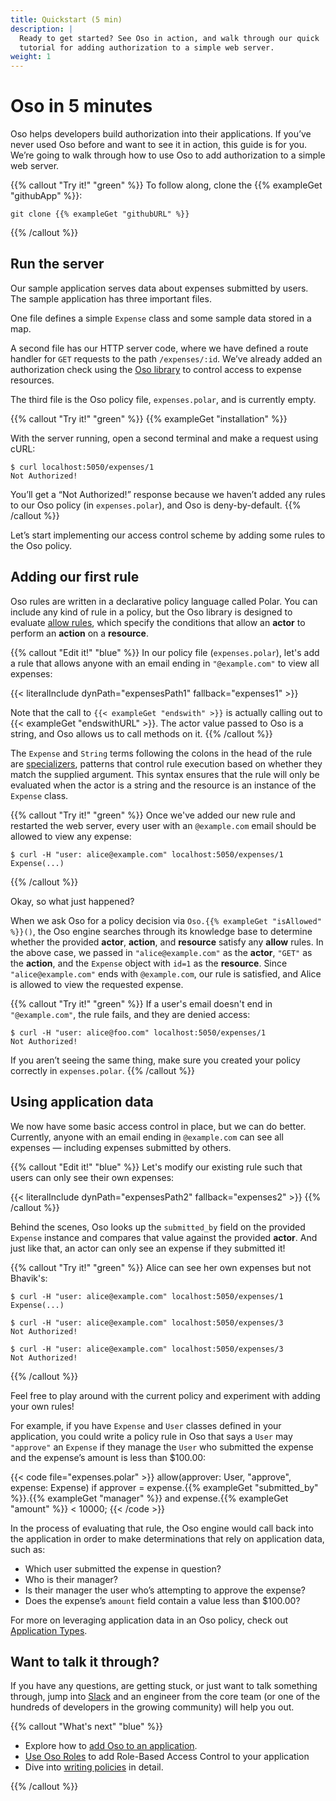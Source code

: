 ```yaml
---
title: Quickstart (5 min)
description: |
  Ready to get started? See Oso in action, and walk through our quick
  tutorial for adding authorization to a simple web server.
weight: 1
---
```


# Oso in 5 minutes

Oso helps developers build authorization into their applications. If you’ve
never used Oso before and want to see it in action, this guide is for you.
We’re going to walk through how to use Oso to add authorization to a simple web
server.

{{% callout "Try it!" "green" %}}
  To follow along, clone the {{% exampleGet "githubApp" %}}:

  ```console
  git clone {{% exampleGet "githubURL" %}}
  ```
{{% /callout %}}

## Run the server

Our sample application serves data about expenses submitted by users. The
sample application has three important files.

One file defines a simple `Expense` class and some sample data stored in a map.

A second file has our HTTP server code, where we have defined a route handler
for `GET` requests to the path `/expenses/:id`. We’ve already added an
authorization check using the [Oso library](reference) to control access to
expense resources. <!-- TODO(gj): You can learn more about how to add Oso to
your application [here](Add To Your Application). -->

The third file is the Oso policy file, `expenses.polar`, and is currently
empty.

{{% callout "Try it!" "green" %}}
{{% exampleGet "installation" %}}

With the server running, open a second terminal and make a request using
cURL:

```console
$ curl localhost:5050/expenses/1
Not Authorized!
```

You’ll get a “Not Authorized!” response because we haven’t added any rules to
our Oso policy (in `expenses.polar`), and Oso is deny-by-default.
{{% /callout %}}

Let’s start implementing our access control scheme by adding some rules to the
Oso policy.

## Adding our first rule

Oso rules are written in a declarative policy language called Polar. You can
include any kind of rule in a policy, but the Oso library is designed to
evaluate [allow rules](glossary#allow-rules), which specify the conditions that
allow an **actor** to perform an **action** on a **resource**.

{{% callout "Edit it!" "blue" %}}
In our policy file (`expenses.polar`), let's add a rule that allows anyone
with an email ending in `"@example.com"` to view all expenses:

{{< literalInclude dynPath="expensesPath1"
                   fallback="expenses1" >}}

Note that the call to `{{< exampleGet "endswith" >}}` is actually calling
out to {{< exampleGet "endswithURL" >}}. The actor value passed to Oso is a
string, and Oso allows us to call methods on it.
{{% /callout %}}

The `Expense` and `String` terms following the colons in the head of the rule
are [specializers](polar-syntax#specialization), patterns that control rule
execution based on whether they match the supplied argument. This syntax
ensures that the rule will only be evaluated when the actor is a string and the
resource is an instance of the `Expense` class.

{{% callout "Try it!" "green" %}}
  Once we've added our new rule and restarted the web server, every user with
  an `@example.com` email should be allowed to view any expense:

  ```console
  $ curl -H "user: alice@example.com" localhost:5050/expenses/1
  Expense(...)
  ```
{{% /callout %}}

Okay, so what just happened?

When we ask Oso for a policy decision via `Oso.{{% exampleGet "isAllowed" %}}()`, the Oso engine
searches through its knowledge base to determine whether the provided
**actor**, **action**, and **resource** satisfy any **allow** rules. In the
above case, we passed in `"alice@example.com"` as the **actor**, `"GET"` as the
**action**, and the `Expense` object with `id=1` as the **resource**. Since
`"alice@example.com"` ends with `@example.com`, our rule is satisfied, and
Alice is allowed to view the requested expense.

{{% callout "Try it!" "green" %}}
  If a user's email doesn't end in `"@example.com"`, the rule fails, and they
  are denied access:

```console
$ curl -H "user: alice@foo.com" localhost:5050/expenses/1
Not Authorized!
```

  If you aren’t seeing the same thing, make sure you created your policy
  correctly in `expenses.polar`.
{{% /callout %}}

## Using application data

We now have some basic access control in place, but we can do better.
Currently, anyone with an email ending in `@example.com` can see all expenses —
including expenses submitted by others.

{{% callout "Edit it!" "blue" %}}
  Let's modify our existing rule such that users can only see their own
  expenses:

  {{< literalInclude dynPath="expensesPath2"
                     fallback="expenses2" >}}
{{% /callout %}}

Behind the scenes, Oso looks up the `submitted_by` field on the provided
`Expense` instance and compares that value against the provided **actor**. And
just like that, an actor can only see an expense if they submitted it!

{{% callout "Try it!" "green" %}}
  Alice can see her own expenses but not Bhavik's:

```console
$ curl -H "user: alice@example.com" localhost:5050/expenses/1
Expense(...)
```

```console
$ curl -H "user: alice@example.com" localhost:5050/expenses/3
Not Authorized!
```

  ```console
  $ curl -H "user: alice@example.com" localhost:5050/expenses/3
  Not Authorized!
  ```
{{% /callout %}}

Feel free to play around with the current policy and experiment with adding
your own rules!

For example, if you have `Expense` and `User` classes defined in your
application, you could write a policy rule in Oso that says a `User` may
`"approve"` an `Expense` if they manage the `User` who submitted the expense
and the expense’s amount is less than $100.00:

{{< code file="expenses.polar" >}}
allow(approver: User, "approve", expense: Expense) if
    approver = expense.{{% exampleGet "submitted_by" %}}.{{% exampleGet "manager" %}}
    and expense.{{% exampleGet "amount" %}} < 10000;
{{< /code >}}

In the process of evaluating that rule, the Oso engine would call back into the
application in order to make determinations that rely on application data, such
as:

- Which user submitted the expense in question?
- Who is their manager?
- Is their manager the user who’s attempting to approve the expense?
- Does the expense’s `amount` field contain a value less than $100.00?

For more on leveraging application data in an Oso policy, check out
[Application Types](policies#application-types).

## Want to talk it through?

If you have any questions, are getting stuck, or just want to talk something
through, jump into [Slack](https://join-slack.osohq.com/) and an engineer from
the core team (or one of the hundreds of developers in the growing community)
will help you out.

{{% callout "What's next" "blue" %}}

- Explore how to [add Oso to an application](application).
- [Use Oso Roles](/guides/roles) to add Role-Based Access Control to your application
- Dive into [writing policies](policies) in detail.

{{% /callout %}}
